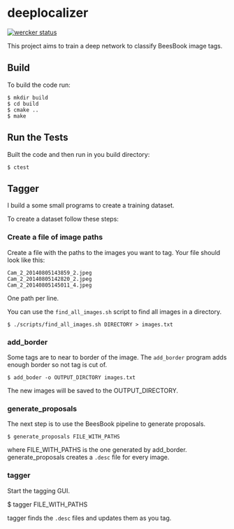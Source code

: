 # deeplocalizer
[![wercker status](https://app.wercker.com/status/72f60f68e9fc109d741b99d084f0a593/m "wercker status")](https://app.wercker.com/project/bykey/72f60f68e9fc109d741b99d084f0a593)

This project aims to train a deep network to classify BeesBook image tags.

## Build

To build the code run:

```
$ mkdir build
$ cd build
$ cmake ..
$ make
```
## Run the Tests

Built the code and then run in you build directory:

```
$ ctest
```

## Tagger

I build a some small programs to create a training dataset.

To create a dataset follow these steps:

### Create a file of image paths

Create a file with the paths to the images you want to tag.
Your file should look like this:
```
Cam_2_20140805143859_2.jpeg
Cam_2_20140805142820_2.jpeg
Cam_2_20140805145011_4.jpeg
```
One path per line.

You can use the `find_all_images.sh` script to find all images in a directory.

```
$ ./scripts/find_all_images.sh DIRECTORY > images.txt
```

### add_border

Some tags are to near to border of the image. The `add_border` program
adds enough border so not tag is cut of.

```
$ add_boder -o OUTPUT_DIRCTORY images.txt
```

The new images will be saved to the OUTPUT_DIRECTORY.

### generate_proposals

The next step is to use the BeesBook pipeline to generate proposals.

```
$ generate_proposals FILE_WITH_PATHS
```
where FILE_WITH_PATHS is the one generated by add_border.
generate_proposals creates a `.desc` file for every image.

### tagger

Start the tagging GUI.

$ tagger FILE_WITH_PATHS

tagger finds the `.desc` files and updates them as you tag.
